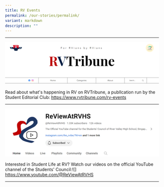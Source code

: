 ```yaml
---
title: RV Events
permalink: /our-stories/permalink/
variant: markdown
description: ""
---
```

-------------

![](/images/rvtribune.PNG)

Read about what's happening in RV on RVTribune, a publIcation run by the Student Editorial Club: https://www.rvtribune.com/rv-events

----------

![](/images/reviewatrvhs.PNG)

Interested in Student Life at RV? Watch our videos on the official YouTube channel of the Students' Council:![]
https://www.youtube.com/@ReViewAtRVHS

----------------

